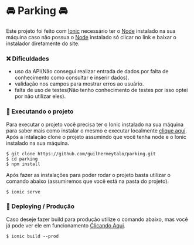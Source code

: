 # :oncoming_automobile: Parking :oncoming_automobile:

Este projeto foi feito com [Ionic](https://ionicframework.com/) necessário ter o [Node](https://nodejs.org/en/) instalado na sua máquina
caso não possua o [Node](https://nodejs.org/en/)
instalado só clicar no link e baixar o instalador
diretamente do site.

### :x: Dificuldades
- uso da API(Não consegui realizar entrada de dados por falta de conhecimento como consultar e inserir dados).
- validação nos campos para mostrar erros ao usuário.
- falta de uso de testes(Não tenho conhecimento de testes por isso optei por não utilizar eles).

### :scroll: Executando o projeto
Para executar o projeto você precisa ter o Ionic instalado na sua máquina para saber mais como 
instalar o mesmo e executar localmente [clique aqui](https://ionicframework.com/docs/intro/cli).
Após a intalação clone o projeto assumindo que você tenha node e o Ionic instalado na sua máquina.
```shell
$ git clone https://github.com/guilhermeytalo/parking.git
$ cd parking
$ npm install
```
Após fazer as instalações para poder rodar o projeto basta utilizar o comando abaixo (assumiremos que você está na pasta do projeto).

```shell
$ ionic serve
```

### :rocket: Deploying / Produção
Caso deseje fazer build para produção utilize o comando abaixo, mas você já
pode ver ele em funcionamento
[Clicando Aqui](https://easy-cars-frontend-test.netlify.app/).

```shell
$ ionic build --prod
```
